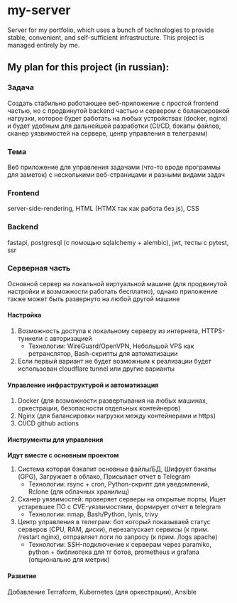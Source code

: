 # my-server
Server for my portfolio, which uses a bunch of technologies to provide stable, convenient, and self-sufficient infrastructure. This project is managed entirely by me.

## My plan for this project (in russian):

### Задача
Создать стабильно работающее веб-приложение с простой frontend  частью, но с продвинутой backend частью и сервером с балансировкой нагрузки, которое будет работать на любых устройствах (docker, nginx) и будет удобным для дальнейшей разработки (CI/CD, бэкапы файлов, сканер уязвимостей на сервере, центр управления в телеграмм)

### Тема
Веб приложение для управления задачами (что-то вроде программы для заметок) с несколькими веб-страницами и разными видами задач

### Frontend
server-side-rendering, HTML (HTMX так как работа без js), CSS

### Backend
fastapi, postgresql (с помощью sqlalchemy + alembic), jwt, тесты с pytest, ssr

### Серверная часть
Основной сервер на локальной виртуальной машине (для продвинутой настройки и возможности работать бесплатно), однако приложение также может быть развернуто на любой другой машине
#### Настройка
1. Возможность доступа к локальному серверу из интернета, HTTPS-туннели с авторизацией
	- Технологии: WireGuard/OpenVPN, Небольшой VPS как ретранслятор, Bash-скрипты для автоматизации
2. Если первый вариант не будет возможным к реализации будет использован cloudflare tunnel или другие варианты
#### Управление инфраструктурой и автоматизация
1. Docker (для возможности развертывания на любых машинах, оркестрации, безопасности отдельных контейнеров)
2. Nginx (для балансировки нагрузки между контейнерами и https)
3. CI/CD github actions
#### Инструменты для управления
**Идут вместе с основным проектом**
1. Система которая бэкапит основные файлы/БД, Шифрует бэкапы (GPG), Загружает в облако, Присылает отчет в Telegram
	- Технологии: rsync + cron, Python-скрипт для уведомлений, Rclone (для облачных хранилищ)
2. Сканер уязвимостей: проверяет серверы на открытые порты, Ищет устаревшее ПО с CVE-уязвимостями, формирует отчет в telegram
	- Технологии: nmap, Bash/Python, lynis, trivy
3. Центр управления в телеграм: бот который показываей статус серверов (CPU, RAM, диски), перезапускает сервисы (к прим. /restart nginx), 		   отправляет логи по запросу (к прим. /logs apache)
	- Технологии: SSH-подключение к серверам через paramiko, python + библиотека для тг ботов, prometheus и grafana (опционально для метрик)

#### Развитие
Добавление Terraform, Kubernetes (для оркестрации), Ansible
